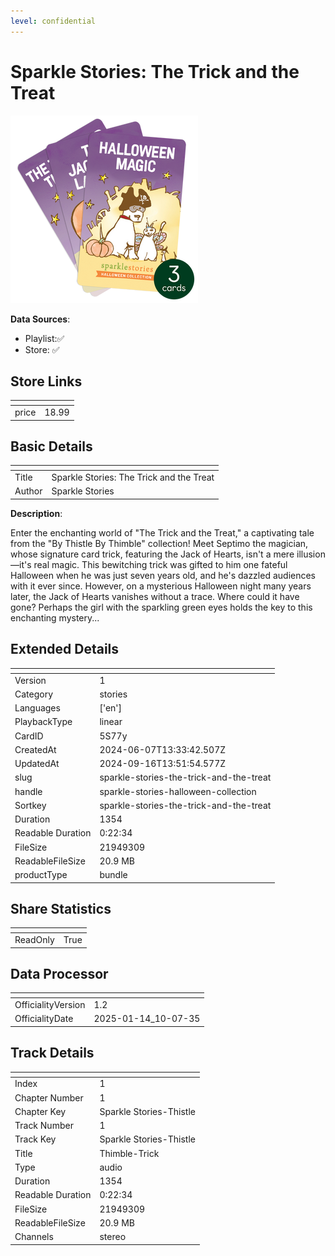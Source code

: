 ```yaml
---
level: confidential
---
```

# Sparkle Stories: The Trick and the Treat

![card_[5S77y].png](../../img/cards/card_[5S77y].png)

**Data Sources**: 

- Playlist:✅
- Store: ✅


## Store Links

| <!-- --> | <!-- --> |
| - | - |
| price | 18.99 |


## Basic Details

| <!-- --> | <!-- --> |
| - | - |
| Title | Sparkle Stories: The Trick and the Treat |
| Author | Sparkle Stories |

**Description**:

Enter the enchanting world of "The Trick and the Treat," a captivating tale from the "By Thistle By Thimble" collection! Meet Septimo the magician, whose signature card trick, featuring the Jack of Hearts, isn't a mere illusion—it's real magic. This bewitching trick was gifted to him one fateful Halloween when he was just seven years old, and he's dazzled audiences with it ever since. However, on a mysterious Halloween night many years later, the Jack of Hearts vanishes without a trace. Where could it have gone? Perhaps the girl with the sparkling green eyes holds the key to this enchanting mystery...


## Extended Details

| <!-- --> | <!-- --> |
| - | - |
| Version | 1 |
| Category | stories |
| Languages | ['en'] |
| PlaybackType | linear |
| CardID | 5S77y |
| CreatedAt | 2024-06-07T13:33:42.507Z |
| UpdatedAt | 2024-09-16T13:51:54.577Z |
| slug | sparkle-stories-the-trick-and-the-treat |
| handle | sparkle-stories-halloween-collection |
| Sortkey | sparkle-stories-the-trick-and-the-treat |
| Duration | 1354 |
| Readable Duration | 0:22:34 |
| FileSize | 21949309 |
| ReadableFileSize | 20.9 MB |
| productType | bundle |


## Share Statistics

| <!-- --> | <!-- --> |
| - | - |
| ReadOnly | True |


## Data Processor

| <!-- --> | <!-- --> |
| - | - |
| OfficialityVersion | 1.2
| OfficialityDate | 2025-01-14_10-07-35


## Track Details

| <!-- --> | <!-- --> |
| - | - |
| Index | 1 |
| Chapter Number | 1 |
| Chapter Key | Sparkle Stories-Thistle |
| Track Number | 1 |
| Track Key | Sparkle Stories-Thistle |
| Title | Thimble-Trick |
| Type | audio |
| Duration | 1354 |
| Readable Duration | 0:22:34 |
| FileSize | 21949309 |
| ReadableFileSize | 20.9 MB |
| Channels | stereo |


